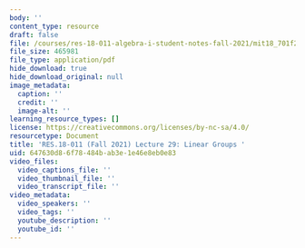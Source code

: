 ```yaml
---
body: ''
content_type: resource
draft: false
file: /courses/res-18-011-algebra-i-student-notes-fall-2021/mit18_701f21_lec29.pdf
file_size: 465981
file_type: application/pdf
hide_download: true
hide_download_original: null
image_metadata:
  caption: ''
  credit: ''
  image-alt: ''
learning_resource_types: []
license: https://creativecommons.org/licenses/by-nc-sa/4.0/
resourcetype: Document
title: 'RES.18-011 (Fall 2021) Lecture 29: Linear Groups '
uid: 647630d8-6f78-484b-ab3e-1e46e8eb0e83
video_files:
  video_captions_file: ''
  video_thumbnail_file: ''
  video_transcript_file: ''
video_metadata:
  video_speakers: ''
  video_tags: ''
  youtube_description: ''
  youtube_id: ''
---
```

